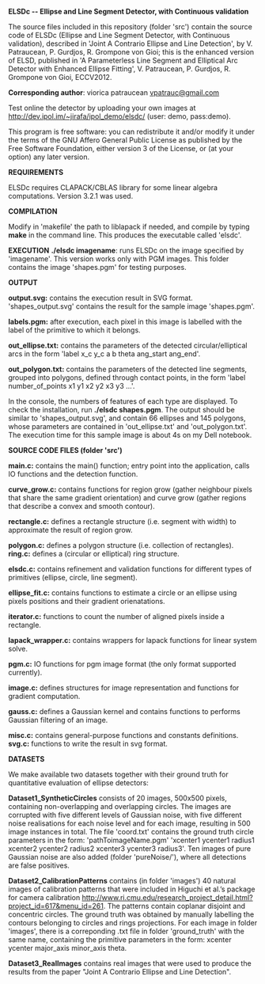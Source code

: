 <b>ELSDc -- Ellipse and Line Segment Detector, with Continuous validation</b>

The source files included in this repository (folder 'src') contain the source 
code of ELSDc (Ellipse and Line Segment Detector, with Continuous validation),
described in 'Joint A Contrario Ellipse and Line Detection', by 
V. Patraucean, P. Gurdjos, R. Grompone von Gioi; this is the enhanced version 
of ELSD, published in 
'A Parameterless Line Segment and Elliptical Arc Detector with Enhanced 
Ellipse Fitting', V. Patraucean, P. Gurdjos, R. Grompone von Gioi, ECCV2012.

<b>Corresponding author</b>: viorica patraucean vpatrauc@gmail.com

Test online the detector by uploading your own images at 
http://dev.ipol.im/~jirafa/ipol_demo/elsdc/ (user: demo, pass:demo).

This program is free software: you can redistribute it and/or modify it under
the terms of the GNU Affero General Public License as published by the Free 
Software Foundation, either version 3 of the License, or (at your option) any
later version. 

<b>REQUIREMENTS</b>

ELSDc requires CLAPACK/CBLAS library for some linear algebra computations. 
Version 3.2.1 was used.

<b>COMPILATION</b>

Modify in 'makefile' the path to liblapack if needed, and compile by typing <b>make</b>
in the command line. This produces the executable called 'elsdc'.


<b>EXECUTION</b>
<b>./elsdc imagename</b>: runs ELSDc on the image specified by 'imagename'. This 
                   version works only with PGM images. This folder contains the
                   image 'shapes.pgm' for testing purposes.


<b>OUTPUT</b>

<b>output.svg:</b>       contains the execution result in SVG format. 'shapes_output.svg' 
                   contains the result for the sample image 'shapes.pgm'.

<b>labels.pgm:</b>       after execution, each pixel in this image is labelled with the 
                   label of the primitive to which it belongs.   

<b>out_ellipse.txt:</b>  contains the parameters of the detected circular/elliptical 
                   arcs in the form 'label x_c y_c a b theta ang_start ang_end'.

<b>out_polygon.txt:</b>  contains the parameters of the detected line segments, grouped 
                   into polygons, defined through contact points, in the form 
                   'label number_of_points x1 y1 x2 y2 x3 y3 ...'. 

In the console, the numbers of features of each type are displayed. 
To check the installation, run <b>./elsdc shapes.pgm</b>. The output should be
similar to 'shapes_output.svg', and contain 66 ellipses and 145 polygons, whose 
parameters are contained in 'out_ellipse.txt' and 'out_polygon.txt'.
The execution time for this sample image is about 4s on my Dell notebook.  


<b>SOURCE CODE FILES (folder 'src')</b>

<b>main.c:</b>           contains the main() function; entry point into the application,
		   calls IO functions and the detection function.

<b>curve_grow.c:</b>	   contains functions for region grow (gather neighbour pixels 
                   that share the same gradient orientation) and curve grow (gather
                   regions that describe a convex and smooth contour).

<b>rectangle.c:</b>	   defines a rectangle structure (i.e. segment with width) to 
		   approximate the result of region grow.

<b>polygon.c:</b>  	   defines a polygon structure (i.e. collection of rectangles).
<b>ring.c:</b>	   defines a (circular or elliptical) ring structure. 

<b>elsdc.c:</b>	   contains refinement and validation functions for different 
                   types of primitives (ellipse, circle, line segment). 

<b>ellipse_fit.c:</b>	   contains functions to estimate a circle or an ellipse using 
                   pixels positions and their gradient orienatations.

<b>iterator.c:</b>	   functions to count the number of aligned pixels inside a rectangle.

<b>lapack_wrapper.c:</b> contains wrappers for lapack functions for linear system solve.

<b>pgm.c:</b>            IO functions for pgm image format (the only format supported 
                   currently).

<b>image.c:</b>	   defines structures for image representation and functions for 
                   gradient computation.

<b>gauss.c:</b>	   defines a Gaussian kernel and contains functions to performs 
                   Gaussian filtering of an image.

<b>misc.c:</b>	   contains general-purpose functions and constants definitions.
<b>svg.c:</b>     	   functions to write the result in svg format.

<b>DATASETS</b>

We make available two datasets together with their ground truth for 
quantitative evaluation of ellipse detectors:

<b>Dataset1_SyntheticCircles</b> consists of 20 images, 500x500 pixels, containing 
non-overlapping and overlapping circles. The images are corrupted with five 
different levels of Gaussian noise, with five different noise realisations for 
each noise level and for each image, resulting in 500 image instances in total. 
The file 'coord.txt' contains the ground truth circle parameters in the form:
'pathToimageName.pgm'
'xcenter1 ycenter1 radius1 xcenter2 ycenter2 radius2 xcenter3 ycenter3 radius3'.
Ten images of pure Gaussian noise are also added (folder 'pureNoise/'), where 
all detections are false positives.

<b>Dataset2_CalibrationPatterns</b> contains (in folder 'images') 40 natural images 
of calibration patterns that were included in Higuchi et al.’s package for 
camera calibration 
http://www.ri.cmu.edu/research_project_detail.html?project_id=617&menu_id=261. 
The patterns contain coplanar disjoint and concentric circles. The ground truth 
was obtained by manually labelling the contours belonging to circles and rings
projections. For each image in folder 'images', there is a correponding .txt 
file in folder 'ground_truth' with the same name, containing the primitive 
parameters in the form:
xcenter ycenter major_axis minor_axis theta.

<b>Dataset3_RealImages</b> contains real images that were used to produce the results 
from the paper "Joint A Contrario  Ellipse and Line Detection".

